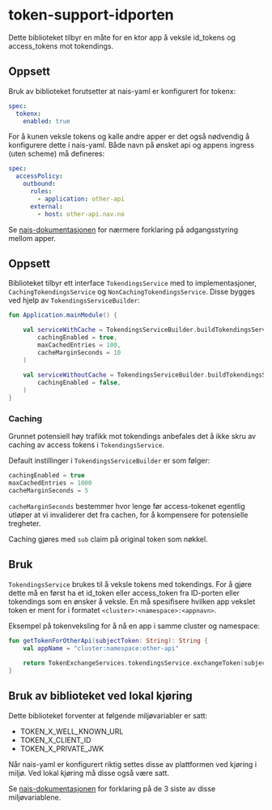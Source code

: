 # token-support-idporten

Dette biblioteket tilbyr en måte for en ktor app å veksle id_tokens og access_tokens mot tokendings.


## Oppsett

Bruk av biblioteket forutsetter at nais-yaml er konfigurert for tokenx:

```yaml
spec:
  tokenx:
    enabled: true
```

For å kunen veksle tokens og kalle andre apper er det også nødvendig å konfigurere dette i nais-yaml. 
Både navn på ønsket api og appens ingress (uten scheme) må defineres:

```yaml
spec:
  accessPolicy:
    outbound:
      rules:
        - application: other-api
      external:
        - host: other-api.nav.no
```

Se [nais-dokumentasjonen](https://doc.nais.io/security/auth/tokenx/#access-policies) for nærmere forklaring på adgangsstyring mellom apper.

## Oppsett

Biblioteket tilbyr ett interface `TokendingsService` med to implementasjoner, `CachingTokendingsService` og `NonCachingTokendingsService`.
Disse bygges ved hjelp av `TokendingsServiceBuilder`: 

```kotlin
fun Application.mainModule() {

    val serviceWithCache = TokendingsServiceBuilder.buildTokendingsService(
        cachingEnabled = true,
        maxCachedEntries = 100,
        cacheMarginSeconds = 10
    )
   
    val serviceWithoutCache = TokendingsServiceBuilder.buildTokendingsService(
        cachingEnabled = false,
    )
}
```

### Caching

Grunnet potensiell høy trafikk mot tokendings anbefales det å ikke skru av caching av access tokens i `TokendingsService`.

Default instillinger i `TokendingsServiceBuilder` er som følger: 
```kotlin
cachingEnabled = true
maxCachedEntries = 1000
cacheMarginSeconds = 5
```

`cacheMarginSeconds` bestemmer hvor lenge før access-tokenet egentlig utløper at vi invaliderer det fra cachen, for 
å kompensere for potensielle tregheter.   

Caching gjøres med `sub` claim på original token som nøkkel. 

## Bruk

`TokendingsService` brukes til å veksle tokens med tokendings. For å gjøre dette må en først ha et id_token eller access_token
fra ID-porten eller tokendings som en ønsker å veksle. En må spesifisere hvilken app vekslet token er ment for i formatet `<cluster>:<namespace>:<appnavn>`.

Eksempel på tokenveksling for å nå en app i samme cluster og namespace:

```kotlin
fun getTokenForOtherApi(subjectToken: String): String {
    val appName = "cluster:namespace:other-api"
   
    return TokenExchangeServices.tokendingsService.exchangeToken(subjectToken, appName)
}
```

## Bruk av biblioteket ved lokal kjøring 

Dette biblioteket forventer at følgende miljøvariabler er satt:

- TOKEN_X_WELL_KNOWN_URL
- TOKEN_X_CLIENT_ID
- TOKEN_X_PRIVATE_JWK

Når nais-yaml er konfigurert riktig settes disse av plattformen ved kjøring i miljø. Ved lokal kjøring må disse også være satt.

Se [nais-dokumentasjonen](https://doc.nais.io/security/auth/tokenx/#runtime-variables-credentials) for forklaring på de 3 siste av disse miljøvariablene.
